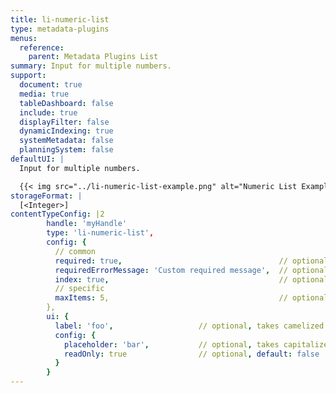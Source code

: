 ```yaml
---
title: li-numeric-list
type: metadata-plugins
menus:
  reference:
    parent: Metadata Plugins List
summary: Input for multiple numbers.
support:
  document: true
  media: true
  tableDashboard: false
  include: true
  displayFilter: false
  dynamicIndexing: true
  systemMetadata: false
  planningSystem: false
defaultUI: |
  Input for multiple numbers.

  {{< img src="../li-numeric-list-example.png" alt="Numeric List Example" >}}
storageFormat: |
  [<Integer>]
contentTypeConfig: |2
        handle: 'myHandle'
        type: 'li-numeric-list',
        config: {
          // common
          required: true,                                   // optional, default: false
          requiredErrorMessage: 'Custom required message',  // optional
          index: true,                                      // optional, default: false. {{< added-in "release-2023-07" >}}
          // specific
          maxItems: 5,                                      // optional
        },
        ui: {
          label: 'foo',                   // optional, takes camelized name otherwise
          config: {
            placeholder: 'bar',           // optional, takes capitalized handle name otherwise
            readOnly: true                // optional, default: false
          }
        }
---
```

